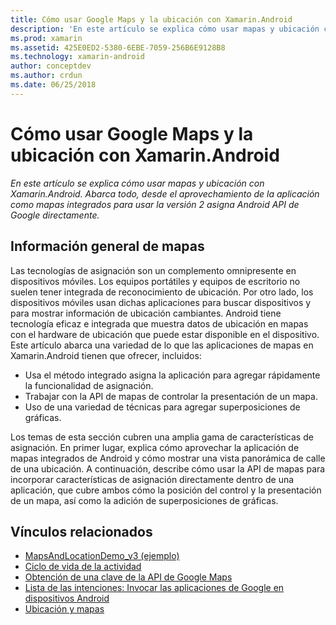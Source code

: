 ```yaml
---
title: Cómo usar Google Maps y la ubicación con Xamarin.Android
description: 'En este artículo se explica cómo usar mapas y ubicación con Xamarin.Android. Abarca todo, desde el aprovechamiento de la aplicación como mapas integrados para usar la versión 2 asigna Android API de Google directamente.'
ms.prod: xamarin
ms.assetid: 425E0ED2-5380-6EBE-7059-256B6E9128B8
ms.technology: xamarin-android
author: conceptdev
ms.author: crdun
ms.date: 06/25/2018
---
```


# <a name="how-to-use-google-maps-and-location-with-xamarinandroid"></a>Cómo usar Google Maps y la ubicación con Xamarin.Android

_En este artículo se explica cómo usar mapas y ubicación con Xamarin.Android. Abarca todo, desde el aprovechamiento de la aplicación como mapas integrados para usar la versión 2 asigna Android API de Google directamente._

## <a name="maps-overview"></a>Información general de mapas

Las tecnologías de asignación son un complemento omnipresente en dispositivos móviles. Los equipos portátiles y equipos de escritorio no suelen tener integrada de reconocimiento de ubicación. Por otro lado, los dispositivos móviles usan dichas aplicaciones para buscar dispositivos y para mostrar información de ubicación cambiantes. Android tiene tecnología eficaz e integrada que muestra datos de ubicación en mapas con el hardware de ubicación que puede estar disponible en el dispositivo. Este artículo abarca una variedad de lo que las aplicaciones de mapas en Xamarin.Android tienen que ofrecer, incluidos: 

-  Usa el método integrado asigna la aplicación para agregar rápidamente la funcionalidad de asignación.
-  Trabajar con la API de mapas de controlar la presentación de un mapa.
-  Uso de una variedad de técnicas para agregar superposiciones de gráficas.

Los temas de esta sección cubren una amplia gama de características de asignación.
En primer lugar, explica cómo aprovechar la aplicación de mapas integrados de Android y cómo mostrar una vista panorámica de calle de una ubicación. A continuación, describe cómo usar la API de mapas para incorporar características de asignación directamente dentro de una aplicación, que cubre ambos cómo la posición del control y la presentación de un mapa, así como la adición de superposiciones de gráficas.


## <a name="related-links"></a>Vínculos relacionados

- [MapsAndLocationDemo_v3 (ejemplo)](https://developer.xamarin.com/samples/monodroid/MapsAndLocationDemo_v3/)
- [Ciclo de vida de la actividad](~/android/app-fundamentals/activity-lifecycle/index.md)
- [Obtención de una clave de la API de Google Maps](~/android/platform/maps-and-location/maps/obtaining-a-google-maps-api-key.md)
- [Lista de las intenciones: Invocar las aplicaciones de Google en dispositivos Android](https://developer.android.com/guide/appendix/g-app-intents.html)
- [Ubicación y mapas](https://developer.android.com/guide/topics/location/index.html)

